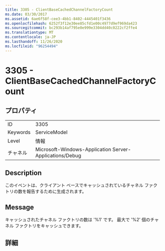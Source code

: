```yaml
---
title: 3305 - ClientBaseCachedChannelFactoryCount
ms.date: 03/30/2017
ms.assetid: 6ae6f58f-cee3-4bb1-8402-4445401f3436
ms.openlocfilehash: 6252f3f12e30ee85cfd1e00c4977d9ef969da423
ms.sourcegitcommit: bc293b14af795e0e999e3304dd40c0222cf2ffe4
ms.translationtype: MT
ms.contentlocale: ja-JP
ms.lasthandoff: 11/26/2020
ms.locfileid: "96254494"
---
```

# <a name="3305---clientbasecachedchannelfactorycount"></a>3305 - ClientBaseCachedChannelFactoryCount

## <a name="properties"></a>プロパティ  
  
|||  
|-|-|  
|ID|3305|  
|Keywords|ServiceModel|  
|Level|情報|  
|チャネル|Microsoft-Windows-Application Server-Applications/Debug|  
  
## <a name="description"></a>Description  

 このイベントは、クライアント ベースでキャッシュされているチャネル ファクトリの数を報告するために生成されます。  
  
## <a name="message"></a>Message  

 キャッシュされたチャネル ファクトリの数は '%1' です。  最大で '%2' 個のチャネル ファクトリをキャッシュできます。  
  
## <a name="details"></a>詳細

